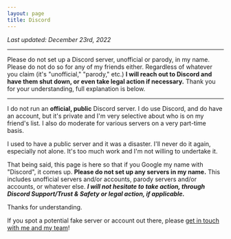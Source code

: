 ```yaml
---
layout: page
title: Discord
---
```


*Last updated: December 23rd, 2022*

***

Please do not set up a Discord server, unofficial or parody, in my name. Please do not do so for any of my friends either. Regardless of whatever you claim (it's "unofficial," "parody," etc.) **I will reach out to Discord and have them shut down, or even take legal action if necessary.** Thank you for your understanding, full explanation is below.

***

I do not run an **official, public** Discord server. I do use Discord, and do have an account, but it's private and I'm very selective about who is on my friend's list. I also do moderate for various servers on a very part-time basis.

I used to have a public server and it was a disaster. I'll never do it again, especially not alone. It's too much work and I'm not willing to undertake it.

That being said, this page is here so that if you Google my name with "Discord", it comes up. **Please do not set up any servers in my name.** This includes unofficial servers and/or accounts, parody servers and/or accounts, or whatever else. ***I will not hesitate to take action, through Discord Support/Trust & Safety or legal action, if applicable.*** 

Thanks for understanding.

If you spot a potential fake server or account out there, please [get in touch with me and my team](/contact/fakes/)!